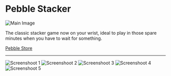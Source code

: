 Pebble Stacker
==============

![Main Image](https://assets.getpebble.com/api/file/ATQMtZvXRoaFnsce6vI3/convert?cache=true&w=720&h=320&fit=crop)

The classic stacker game now on your wrist, ideal to play in those spare minutes when you have to wait for something.

[Pebble Store](https://apps.getpebble.com/applications/52b61a69f9d7a3652d000006)

---

![Screenshoot 1](https://assets.getpebble.com/api/file/CfqXbiWSWy8TgBdLxVjg/convert?cache=true&amp;w=144&amp;h=168&amp;fit=crop)
![Screenshoot 2](https://assets.getpebble.com/api/file/coLd2uU5SQmH80wg5ZoR/convert?cache=true&amp;w=144&amp;h=168&amp;fit=crop)
![Screenshoot 3](https://assets.getpebble.com/api/file/bQgXgW5ITXKsTLVNXjeE/convert?cache=true&w=144&h=168&fit=crop)
![Screenshoot 4](https://assets.getpebble.com/api/file/OMVyfqn6TSWgQXJX3lO3/convert?cache=true&amp;w=144&amp;h=168&amp;fit=crop)
![Screenshoot 5](https://assets.getpebble.com/api/file/tNhUaAm3SEGE3NpRoqFK/convert?cache=true&w=144&h=168&fit=crop)

